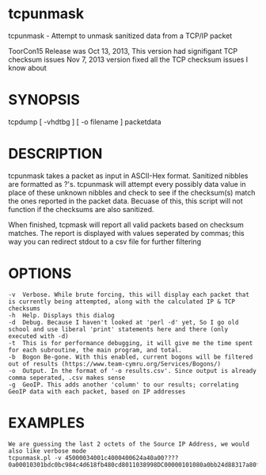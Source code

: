 tcpunmask
=========

tcpunmask - Attempt to unmask sanitized data from a TCP/IP packet

ToorCon15 Release was Oct 13, 2013, This version had signifigant TCP checksum issues
Nov 7, 2013 version fixed all the TCP checksum issues I know about

SYNOPSIS
=========
tcpdump [ -vhdtbg ] [ -o filename ] packetdata

DESCRIPTION
=========
tcpunmask takes a packet as input in ASCII-Hex format. Sanitized nibbles are formatted as ?'s. tcpunmask will attempt every possibly data value in place of these unknown nibbles and check to see if the checksum(s) match the ones reported in the packet data. Becuase of this, this script will not function if the checksums are also sanitized.

When finished, tcpmask will report all valid packets based on checksum matches. The report is displayed with values seperated by commas; this way you can redirect stdout to a csv file for further filtering

OPTIONS
=========
	-v	Verbose. While brute forcing, this will display each packet that is currently being attempted, along with the calculated IP & TCP checksums
	-h	Help. Displays this dialog
	-d	Debug. Because I haven't looked at 'perl -d' yet, So I go old school and use liberal 'print' statements here and there (only executed with -d)
	-t	This is for performance debugging, it will give me the time spent for each subroutine, the main program, and total.
	-b	Bogon Be-gone. With this enabled, current bogons will be filtered out of results (https://www.team-cymru.org/Services/Bogons/)
	-o	Output. In the format of '-o results.csv'. Since output is already comma seperated, .csv makes sense
	-g	GeoIP. This adds another 'column' to our results; correlating GeoIP data with each packet, based on IP addresses

EXAMPLES
=========
	We are guessing the last 2 octets of the Source IP Address, we would also like verbose mode
	tcpunmask.pl -v 45000034001c4000400624a40a00????0a00010301bdc0bc984c4d618fb480cd8011038998DC00000101080a0bb24d88317a80f4
